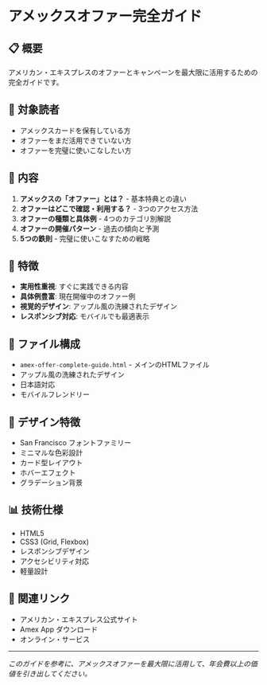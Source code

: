 # アメックスオファー完全ガイド

## 📋 概要
アメリカン・エキスプレスのオファーとキャンペーンを最大限に活用するための完全ガイドです。

## 🎯 対象読者
- アメックスカードを保有している方
- オファーをまだ活用できていない方
- オファーを完璧に使いこなしたい方

## 📖 内容
1. **アメックスの「オファー」とは？** - 基本特典との違い
2. **オファーはどこで確認・利用する？** - 3つのアクセス方法
3. **オファーの種類と具体例** - 4つのカテゴリ別解説
4. **オファーの開催パターン** - 過去の傾向と予測
5. **5つの鉄則** - 完璧に使いこなすための戦略

## 🚀 特徴
- **実用性重視**: すぐに実践できる内容
- **具体例豊富**: 現在開催中のオファー例
- **視覚的デザイン**: アップル風の洗練されたデザイン
- **レスポンシブ対応**: モバイルでも最適表示

## 📱 ファイル構成
- `amex-offer-complete-guide.html` - メインのHTMLファイル
- アップル風の洗練されたデザイン
- 日本語対応
- モバイルフレンドリー

## 🎨 デザイン特徴
- San Francisco フォントファミリー
- ミニマルな色彩設計
- カード型レイアウト
- ホバーエフェクト
- グラデーション背景

## 📊 技術仕様
- HTML5
- CSS3 (Grid, Flexbox)
- レスポンシブデザイン
- アクセシビリティ対応
- 軽量設計

## 🔗 関連リンク
- アメリカン・エキスプレス公式サイト
- Amex App ダウンロード
- オンライン・サービス

---
*このガイドを参考に、アメックスオファーを最大限に活用して、年会費以上の価値を引き出してください。*
